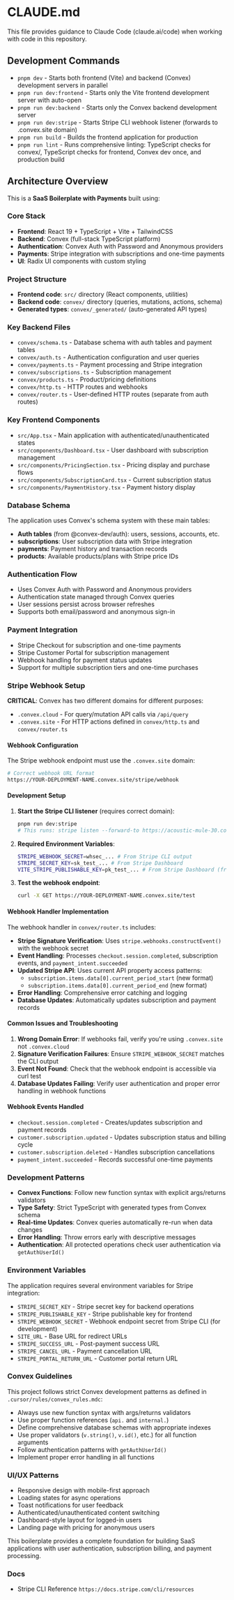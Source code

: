 # CLAUDE.md

This file provides guidance to Claude Code (claude.ai/code) when working with code in this repository.

## Development Commands

- `pnpm dev` - Starts both frontend (Vite) and backend (Convex) development servers in parallel
- `pnpm run dev:frontend` - Starts only the Vite frontend development server with auto-open
- `pnpm run dev:backend` - Starts only the Convex backend development server
- `pnpm run dev:stripe` - Starts Stripe CLI webhook listener (forwards to .convex.site domain)
- `pnpm run build` - Builds the frontend application for production
- `pnpm run lint` - Runs comprehensive linting: TypeScript checks for convex/, TypeScript checks for frontend, Convex dev once, and production build

## Architecture Overview

This is a **SaaS Boilerplate with Payments** built using:

### Core Stack

- **Frontend**: React 19 + TypeScript + Vite + TailwindCSS
- **Backend**: Convex (full-stack TypeScript platform)
- **Authentication**: Convex Auth with Password and Anonymous providers
- **Payments**: Stripe integration with subscriptions and one-time payments
- **UI**: Radix UI components with custom styling

### Project Structure

- **Frontend code**: `src/` directory (React components, utilities)
- **Backend code**: `convex/` directory (queries, mutations, actions, schema)
- **Generated types**: `convex/_generated/` (auto-generated API types)

### Key Backend Files

- `convex/schema.ts` - Database schema with auth tables and payment tables
- `convex/auth.ts` - Authentication configuration and user queries
- `convex/payments.ts` - Payment processing and Stripe integration
- `convex/subscriptions.ts` - Subscription management
- `convex/products.ts` - Product/pricing definitions
- `convex/http.ts` - HTTP routes and webhooks
- `convex/router.ts` - User-defined HTTP routes (separate from auth routes)

### Key Frontend Components

- `src/App.tsx` - Main application with authenticated/unauthenticated states
- `src/components/Dashboard.tsx` - User dashboard with subscription management
- `src/components/PricingSection.tsx` - Pricing display and purchase flows
- `src/components/SubscriptionCard.tsx` - Current subscription status
- `src/components/PaymentHistory.tsx` - Payment history display

### Database Schema

The application uses Convex's schema system with these main tables:

- **Auth tables** (from @convex-dev/auth): users, sessions, accounts, etc.
- **subscriptions**: User subscription data with Stripe integration
- **payments**: Payment history and transaction records
- **products**: Available products/plans with Stripe price IDs

### Authentication Flow

- Uses Convex Auth with Password and Anonymous providers
- Authentication state managed through Convex queries
- User sessions persist across browser refreshes
- Supports both email/password and anonymous sign-in

### Payment Integration

- Stripe Checkout for subscription and one-time payments
- Stripe Customer Portal for subscription management
- Webhook handling for payment status updates
- Support for multiple subscription tiers and one-time purchases

### Stripe Webhook Setup

**CRITICAL**: Convex has two different domains for different purposes:

- `.convex.cloud` - For query/mutation API calls via `/api/query`
- `.convex.site` - For HTTP actions defined in `convex/http.ts` and `convex/router.ts`

#### Webhook Configuration

The Stripe webhook endpoint must use the `.convex.site` domain:

```bash
# Correct webhook URL format
https://YOUR-DEPLOYMENT-NAME.convex.site/stripe/webhook
```

#### Development Setup

1. **Start the Stripe CLI listener** (requires correct domain):
   ```bash
   pnpm run dev:stripe
   # This runs: stripe listen --forward-to https://acoustic-mule-30.convex.site/stripe/webhook
   ```

2. **Required Environment Variables**:
   ```bash
   STRIPE_WEBHOOK_SECRET=whsec_... # From Stripe CLI output
   STRIPE_SECRET_KEY=sk_test_... # From Stripe Dashboard
   VITE_STRIPE_PUBLISHABLE_KEY=pk_test_... # From Stripe Dashboard (frontend)
   ```

3. **Test the webhook endpoint**:
   ```bash
   curl -X GET https://YOUR-DEPLOYMENT-NAME.convex.site/test
   ```

#### Webhook Handler Implementation

The webhook handler in `convex/router.ts` includes:

- **Stripe Signature Verification**: Uses `stripe.webhooks.constructEvent()` with the webhook secret
- **Event Handling**: Processes `checkout.session.completed`, subscription events, and `payment_intent.succeeded`
- **Updated Stripe API**: Uses current API property access patterns:
  - `subscription.items.data[0].current_period_start` (new format)
  - `subscription.items.data[0].current_period_end` (new format)
- **Error Handling**: Comprehensive error catching and logging
- **Database Updates**: Automatically updates subscription and payment records

#### Common Issues and Troubleshooting

1. **Wrong Domain Error**: If webhooks fail, verify you're using `.convex.site` not `.convex.cloud`
2. **Signature Verification Failures**: Ensure `STRIPE_WEBHOOK_SECRET` matches the CLI output
3. **Event Not Found**: Check that the webhook endpoint is accessible via curl test
4. **Database Updates Failing**: Verify user authentication and proper error handling in webhook functions

#### Webhook Events Handled

- `checkout.session.completed` - Creates/updates subscription and payment records
- `customer.subscription.updated` - Updates subscription status and billing cycle
- `customer.subscription.deleted` - Handles subscription cancellations
- `payment_intent.succeeded` - Records successful one-time payments

### Development Patterns

- **Convex Functions**: Follow new function syntax with explicit args/returns validators
- **Type Safety**: Strict TypeScript with generated types from Convex schema
- **Real-time Updates**: Convex queries automatically re-run when data changes
- **Error Handling**: Throw errors early with descriptive messages
- **Authentication**: All protected operations check user authentication via `getAuthUserId()`

### Environment Variables

The application requires several environment variables for Stripe integration:

- `STRIPE_SECRET_KEY` - Stripe secret key for backend operations
- `STRIPE_PUBLISHABLE_KEY` - Stripe publishable key for frontend
- `STRIPE_WEBHOOK_SECRET` - Webhook endpoint secret from Stripe CLI (for development)
- `SITE_URL` - Base URL for redirect URLs
- `STRIPE_SUCCESS_URL` - Post-payment success URL
- `STRIPE_CANCEL_URL` - Payment cancellation URL
- `STRIPE_PORTAL_RETURN_URL` - Customer portal return URL

### Convex Guidelines

This project follows strict Convex development patterns as defined in `.cursor/rules/convex_rules.mdc`:

- Always use new function syntax with args/returns validators
- Use proper function references (`api.` and `internal.`)
- Define comprehensive database schemas with appropriate indexes
- Use proper validators (`v.string()`, `v.id()`, etc.) for all function arguments
- Follow authentication patterns with `getAuthUserId()`
- Implement proper error handling in all functions

### UI/UX Patterns

- Responsive design with mobile-first approach
- Loading states for async operations
- Toast notifications for user feedback
- Authenticated/unauthenticated content switching
- Dashboard-style layout for logged-in users
- Landing page with pricing for anonymous users

This boilerplate provides a complete foundation for building SaaS applications with user authentication, subscription billing, and payment processing.

### Docs

- Stripe CLI Reference `https://docs.stripe.com/cli/resources`
